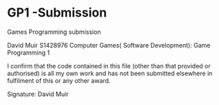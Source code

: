 # GP1 -Submission
Games Programming submission 

David Muir S1428976 Computer Games( Software Development): Game Programming 1

I confirm that the code contained in this file (other than that provided or authorised) is all my own work and has not been submitted elsewhere in fulfilment of this or any other award.

Signature: David Muir
